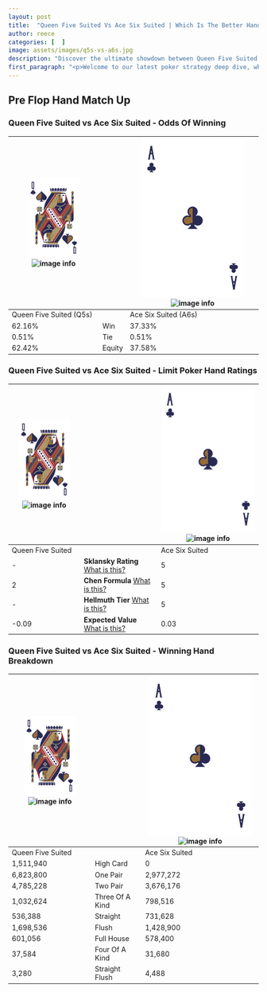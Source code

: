 ```yaml
---
layout: post
title:  "Queen Five Suited Vs Ace Six Suited | Which Is The Better Hand In Poker? A Complete Guide"
author: reece
categories: [  ]
image: assets/images/q5s-vs-a6s.jpg
description: "Discover the ultimate showdown between Queen Five Suited and Ace Six Suited in poker! Uncover the odds, strategies, and scenarios where one hand triumphs over the other. Get ready to up your poker game with this thrilling analysis."
first_paragraph: "<p>Welcome to our latest poker strategy deep dive, where we're pitting two distinct hands against each other in a high-stakes showdown: Queen Five Suited vs Ace Six Suited.</p><p>In the dynamic world of poker, every decision counts, and knowing which hand holds the upper hand is key to your success at the table.</p><p>In this article, we'll dissect these two hands, explore the scenarios where one dominates the other, and equip you with the knowledge to make strategic choices that can tip the odds in your favor.</p><p>Get ready to unravel the intriguing dynamics of these poker hands and elevate your game to new heights.</p>"
---
```




[comment]: # (sp0)

## Pre Flop Hand Match Up

<div class="table hand-ratings" markdown="1"> 



### Queen Five Suited vs Ace Six Suited - Odds Of Winning


    
| ![image info](assets/images/hand1/Q.png) ![image info](assets/images/hand1/5s.png) |  | ![image info](assets/images/hand2/A.png) ![image info](assets/images/hand2/6s.png) |
| -------- | -------- | -------- |
| Queen Five Suited (Q5s) |  | Ace Six Suited (A6s) |
| 62.16% | Win | 37.33% |
| 0.51% | Tie | 0.51% |
| 62.42% | Equity | 37.58% |




[comment]: # (sp1)



### Queen Five Suited vs Ace Six Suited - Limit Poker Hand Ratings


    
| ![image info](assets/images/hand1/Q.png) ![image info](assets/images/hand1/5s.png) |  | ![image info](assets/images/hand2/A.png) ![image info](assets/images/hand2/6s.png) |
| -------- | -------- | -------- |
| Queen Five Suited |  | Ace Six Suited |
| - | **Sklansky Rating** [What is this?](/sklansky-rating-explained) | 5 |
| 2 | **Chen Formula** [What is this?](/chen-formula-explained) | 5 |
| - | **Hellmuth Tier** [What is this?](/Hellmuth-tier-explained) | 5 |
| -0.09 | **Expected Value** [What is this?](/expected-value-explained) | 0.03 |




[comment]: # (sp2)



### Queen Five Suited vs Ace Six Suited - Winning Hand Breakdown


    
| ![image info](assets/images/hand1/Q.png) ![image info](assets/images/hand1/5s.png) |  | ![image info](assets/images/hand2/A.png) ![image info](assets/images/hand2/6s.png) |
| -------- | -------- | -------- |
| Queen Five Suited |  | Ace Six Suited |
| 1,511,940 | High Card | 0 |
| 6,823,800 | One Pair | 2,977,272 |
| 4,785,228 | Two Pair | 3,676,176 |
| 1,032,624 | Three Of A Kind | 798,516 |
| 536,388 | Straight | 731,628 |
| 1,698,536 | Flush | 1,428,900 |
| 601,056 | Full House | 578,400 |
| 37,584 | Four Of A Kind | 31,680 |
| 3,280 | Straight Flush | 4,488 |




[comment]: # (sp3)



</div>

[comment]: # (sp4)



[comment]: # (sp5)

